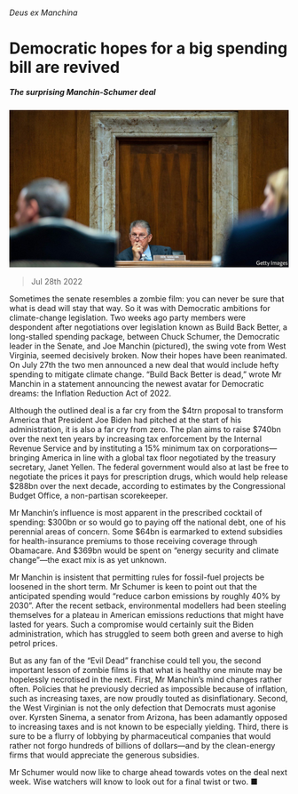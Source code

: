 ###### Deus ex Manchina

# Democratic hopes for a big spending bill are revived 

##### The surprising Manchin-Schumer deal 

![image](images/20220730_USP504.jpg) 

> Jul 28th 2022 

Sometimes the senate resembles a zombie film: you can never be sure that what is dead will stay that way. So it was with Democratic ambitions for climate-change legislation. Two weeks ago party members were despondent after negotiations over legislation known as Build Back Better, a long-stalled spending package, between Chuck Schumer, the Democratic leader in the Senate, and Joe Manchin (pictured), the swing vote from West Virginia, seemed decisively broken. Now their hopes have been reanimated. On July 27th the two men announced a new deal that would include hefty spending to mitigate climate change. “Build Back Better is dead,” wrote Mr Manchin in a statement announcing the newest avatar for Democratic dreams: the Inflation Reduction Act of 2022.

Although the outlined deal is a far cry from the $4trn proposal to transform America that President Joe Biden had pitched at the start of his administration, it is also a far cry from zero. The plan aims to raise $740bn over the next ten years by increasing tax enforcement by the Internal Revenue Service and by instituting a 15% minimum tax on corporations—bringing America in line with a global tax floor negotiated by the treasury secretary, Janet Yellen. The federal government would also at last be free to negotiate the prices it pays for prescription drugs, which would help release $288bn over the next decade, according to estimates by the Congressional Budget Office, a non-partisan scorekeeper.

Mr Manchin’s influence is most apparent in the prescribed cocktail of spending: $300bn or so would go to paying off the national debt, one of his perennial areas of concern. Some $64bn is earmarked to extend subsidies for health-insurance premiums to those receiving coverage through Obamacare. And $369bn would be spent on “energy security and climate change”—the exact mix is as yet unknown. 

Mr Manchin is insistent that permitting rules for fossil-fuel projects be loosened in the short term. Mr Schumer is keen to point out that the anticipated spending would “reduce carbon emissions by roughly 40% by 2030”. After the recent setback, environmental modellers had been steeling themselves for a plateau in American emissions reductions that might have lasted for years. Such a compromise would certainly suit the Biden administration, which has struggled to seem both green and averse to high petrol prices. 

But as any fan of the “Evil Dead” franchise could tell you, the second important lesson of zombie films is that what is healthy one minute may be hopelessly necrotised in the next. First, Mr Manchin’s mind changes rather often. Policies that he previously decried as impossible because of inflation, such as increasing taxes, are now proudly touted as disinflationary. Second, the West Virginian is not the only defection that Democrats must agonise over. Kyrsten Sinema, a senator from Arizona, has been adamantly opposed to increasing taxes and is not known to be especially yielding. Third, there is sure to be a flurry of lobbying by pharmaceutical companies that would rather not forgo hundreds of billions of dollars—and by the clean-energy firms that would appreciate the generous subsidies. 

Mr Schumer would now like to charge ahead towards votes on the deal next week. Wise watchers will know to look out for a final twist or two. ■


